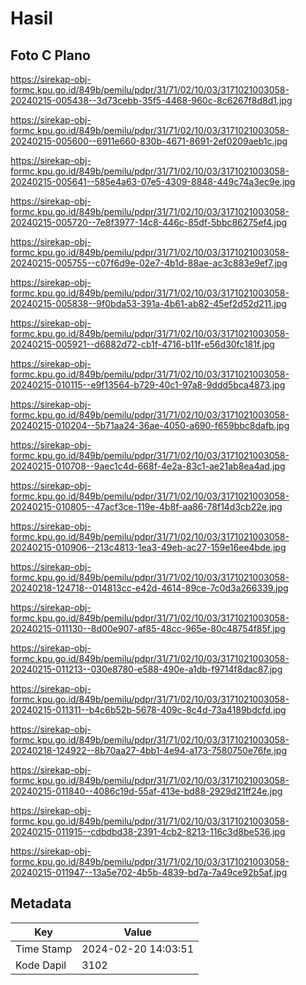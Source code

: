 # Hasil

## Foto C Plano

https://sirekap-obj-formc.kpu.go.id/849b/pemilu/pdpr/31/71/02/10/03/3171021003058-20240215-005438--3d73cebb-35f5-4468-960c-8c6267f8d8d1.jpg

https://sirekap-obj-formc.kpu.go.id/849b/pemilu/pdpr/31/71/02/10/03/3171021003058-20240215-005600--6911e660-830b-4671-8691-2ef0209aeb1c.jpg

https://sirekap-obj-formc.kpu.go.id/849b/pemilu/pdpr/31/71/02/10/03/3171021003058-20240215-005641--585e4a63-07e5-4309-8848-449c74a3ec9e.jpg

https://sirekap-obj-formc.kpu.go.id/849b/pemilu/pdpr/31/71/02/10/03/3171021003058-20240215-005720--7e8f3977-14c8-446c-85df-5bbc86275ef4.jpg

https://sirekap-obj-formc.kpu.go.id/849b/pemilu/pdpr/31/71/02/10/03/3171021003058-20240215-005755--c07f6d9e-02e7-4b1d-88ae-ac3c883e9ef7.jpg

https://sirekap-obj-formc.kpu.go.id/849b/pemilu/pdpr/31/71/02/10/03/3171021003058-20240215-005838--9f0bda53-391a-4b61-ab82-45ef2d52d211.jpg

https://sirekap-obj-formc.kpu.go.id/849b/pemilu/pdpr/31/71/02/10/03/3171021003058-20240215-005921--d6882d72-cb1f-4716-b11f-e56d30fc181f.jpg

https://sirekap-obj-formc.kpu.go.id/849b/pemilu/pdpr/31/71/02/10/03/3171021003058-20240215-010115--e9f13564-b729-40c1-97a8-9ddd5bca4873.jpg

https://sirekap-obj-formc.kpu.go.id/849b/pemilu/pdpr/31/71/02/10/03/3171021003058-20240215-010204--5b71aa24-36ae-4050-a690-f659bbc8dafb.jpg

https://sirekap-obj-formc.kpu.go.id/849b/pemilu/pdpr/31/71/02/10/03/3171021003058-20240215-010708--9aec1c4d-668f-4e2a-83c1-ae21ab8ea4ad.jpg

https://sirekap-obj-formc.kpu.go.id/849b/pemilu/pdpr/31/71/02/10/03/3171021003058-20240215-010805--47acf3ce-119e-4b8f-aa86-78f14d3cb22e.jpg

https://sirekap-obj-formc.kpu.go.id/849b/pemilu/pdpr/31/71/02/10/03/3171021003058-20240215-010906--213c4813-1ea3-49eb-ac27-159e16ee4bde.jpg

https://sirekap-obj-formc.kpu.go.id/849b/pemilu/pdpr/31/71/02/10/03/3171021003058-20240218-124718--014813cc-e42d-4614-89ce-7c0d3a266339.jpg

https://sirekap-obj-formc.kpu.go.id/849b/pemilu/pdpr/31/71/02/10/03/3171021003058-20240215-011130--8d00e907-af85-48cc-965e-80c48754f85f.jpg

https://sirekap-obj-formc.kpu.go.id/849b/pemilu/pdpr/31/71/02/10/03/3171021003058-20240215-011213--030e8780-e588-490e-a1db-f9714f8dac87.jpg

https://sirekap-obj-formc.kpu.go.id/849b/pemilu/pdpr/31/71/02/10/03/3171021003058-20240215-011311--b4c6b52b-5678-409c-8c4d-73a4189bdcfd.jpg

https://sirekap-obj-formc.kpu.go.id/849b/pemilu/pdpr/31/71/02/10/03/3171021003058-20240218-124922--8b70aa27-4bb1-4e94-a173-7580750e76fe.jpg

https://sirekap-obj-formc.kpu.go.id/849b/pemilu/pdpr/31/71/02/10/03/3171021003058-20240215-011840--4086c19d-55af-413e-bd88-2929d21ff24e.jpg

https://sirekap-obj-formc.kpu.go.id/849b/pemilu/pdpr/31/71/02/10/03/3171021003058-20240215-011915--cdbdbd38-2391-4cb2-8213-116c3d8be536.jpg

https://sirekap-obj-formc.kpu.go.id/849b/pemilu/pdpr/31/71/02/10/03/3171021003058-20240215-011947--13a5e702-4b5b-4839-bd7a-7a49ce92b5af.jpg


## Metadata

| Key        | Value               |
| ---------- | ------------------- |
| Time Stamp | 2024-02-20 14:03:51 |
| Kode Dapil | 3102                |



